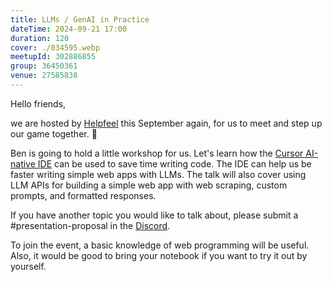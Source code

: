 ```yaml
---
title: LLMs / GenAI in Practice
dateTime: 2024-09-21 17:00
duration: 120
cover: ./034595.webp
meetupId: 302886855
group: 36450361
venue: 27585838
---
```


Hello friends,

we are hosted by [Helpfeel](https://www.helpfeel.com/) this September again, for us to meet and step up our game together. 🚀

Ben is going to hold a little workshop for us. Let's learn how the [Cursor AI-native IDE](https://www.cursor.com/) can be used to save time writing code. The IDE can help us be faster writing simple web apps with LLMs. The talk will also cover using LLM APIs for building a simple web app with web scraping, custom prompts, and formatted responses.

If you have another topic you would like to talk about, please submit a #presentation-proposal in the [Discord](https://owddm.com/discord).

To join the event, a basic knowledge of web programming will be useful. Also, it would be good to bring your notebook if you want to try it out by yourself.
